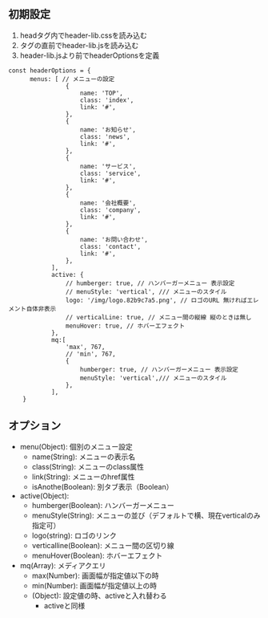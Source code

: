 ## 初期設定

1. headタグ内でheader-lib.cssを読み込む
2. </body>タグの直前でheader-lib.jsを読み込む
3. header-lib.jsより前でheaderOptionsを定義

```
const headerOptions = {
      menus: [ // メニューの設定
                {
                    name: 'TOP',
                    class: 'index',
                    link: '#',
                },
                {
                    name: 'お知らせ',
                    class: 'news',
                    link: '#',
                },
                {
                    name: 'サービス',
                    class: 'service',
                    link: '#',
                },
                {
                    name: '会社概要',
                    class: 'company',
                    link: '#',
                },
                {
                    name: 'お問い合わせ',
                    class: 'contact',
                    link: '#',
                },
            ],
            active: {
                // humberger: true, // ハンバーガーメニュー 表示設定
                // menuStyle: 'vertical', /// メニューのスタイル
                logo: '/img/logo.82b9c7a5.png', // ロゴのURL 無ければエレメント自体非表示
                // verticalLine: true, // メニュー間の縦線 縦のときは無し
                menuHover: true, // ホバーエフェクト
            },
            mq:[
                'max', 767,
                // 'min', 767,
                {
                    humberger: true, // ハンバーガーメニュー 表示設定
                    menuStyle: 'vertical',/// メニューのスタイル
                },
            ],
    }

```

## オプション

- menu(Object): 個別のメニュー設定
    - name(String): メニューの表示名
    - class(String): メニューのclass属性
    - link(String): メニューのhref属性
    - isAnothe(Boolean): 別タブ表示（Boolean）
- active(Object):
    - humberger(Boolean): ハンバーガーメニュー
    - menuStyle(String): メニューの並び（デフォルトで横、現在verticalのみ指定可）
    - logo(string): ロゴのリンク
    - verticalline(Boolean): メニュー間の区切り線
    - menuHover(Boolean): ホバーエフェクト
- mq(Array): メディアクエリ
    - max(Number): 画面幅が指定値以下の時
    - min(Number): 画面幅が指定値以上の時
    - (Object): 設定値の時、activeと入れ替わる
        - activeと同様
